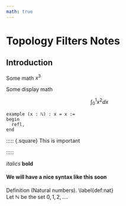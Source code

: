 ```yaml
---
math: true
---
```


# Topology Filters Notes

## Introduction
Some math $x^3$

Some display math

$$\int_0^1 x^2 dx$$

```lean
example (x : ℕ) : x = x :=
begin
  refl,
end
```

::::: {.square}
This is important

:::::


*italics*
**bold**


#### We will have a nice syntax like this soon

Definition (Natural numbers). \label{def:nat}  
Let $\mathbb{N}$ be the set ${0, 1, 2, \ldots}$.